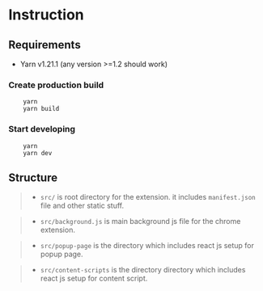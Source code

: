 # Instruction

## Requirements

- Yarn v1.21.1 (any version >=1.2 should work)

### Create production build

```
    yarn
    yarn build
```

### Start developing

```
    yarn
    yarn dev
```

## Structure

> - `src/` is root directory for the extension. it includes `manifest.json` file and other static stuff.

> - `src/background.js` is main background js file for the chrome extension.

> - `src/popup-page` is the directory which includes react js setup for popup page.

> - `src/content-scripts` is the directory directory which includes react js setup for content script.
